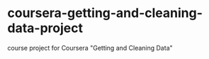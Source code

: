 # coursera-getting-and-cleaning-data-project
course project for Coursera "Getting and Cleaning Data"
